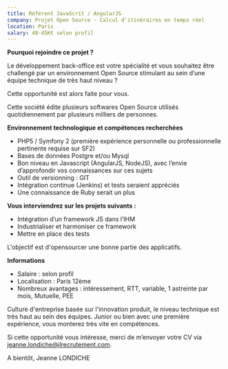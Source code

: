 ```yaml
---
title: Référent JavaScrit / AngularJS
company: Projet Open Source - Calcul d'itinéraires en temps réel
location: Paris
salary: 40-45K€ selon profil
---
```


<strong>Pourquoi rejoindre ce projet ?</strong>

Le développement back-office est votre spécialité et vous souhaitez être challengé par un environnement Open Source stimulant au sein d’une équipe technique de très haut niveau ?  

Cette opportunité est alors faite pour vous.

Cette société édite plusieurs softwares Open Source utilisés quotidiennement par plusieurs milliers de personnes. 

<strong>Environnement technologique et compétences recherchées</strong>

- PHP5 / Symfony 2 (première expérience personnelle ou professionnelle pertinente requise sur SF2)
- Bases de données Postgre et/ou Mysql
- Bon niveau en Javascript (AngularJS, NodeJS), avec l’envie d’approfondir vos connaissances sur ces sujets
- Outil de versionning : GIT
- Intégration continue (Jenkins) et tests seraient appréciés
- Une connaissance de Ruby serait un plus


<strong>Vous interviendrez sur les projets suivants :</strong>

- Intégration d’un framework JS dans l’IHM 
- Industrialiser et harmoniser ce framework
- Mettre en place des tests

L'objectif est d'opensourcer une bonne partie des applicatifs.

<strong>Informations</strong>

- Salaire : selon profil
- Localisation : Paris 12ème 
- Nombreux avantages : intéressement, RTT, variable, 1 astreinte par mois, Mutuelle, PEE

Culture d'entreprise basée sur l'innovation produit, le niveau technique est très haut au sein des équipes. Junior ou bien avec une première expérience, vous monterez très vite en compétences.

Si cette opportunité vous intéresse, merci de m’envoyer votre CV via jeanne.londiche@jlrecrutement.com.

A bientôt,
Jeanne LONDICHE